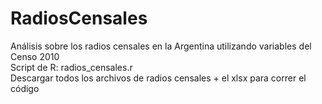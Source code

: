 # RadiosCensales
Análisis sobre los radios censales en la Argentina utilizando variables del Censo 2010
<br>Script de R: radios_censales.r
<br>Descargar todos los archivos de radios censales + el xlsx para correr el código

